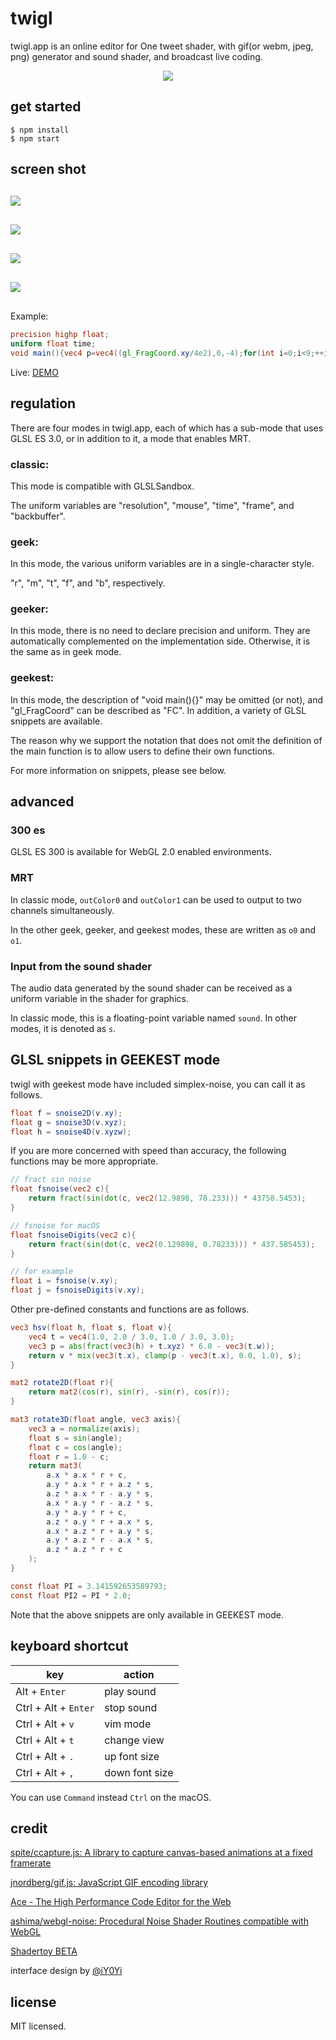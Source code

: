 
# twigl

twigl.app is an online editor for One tweet shader, with gif(or webm, jpeg, png) generator and sound shader, and broadcast live coding.

<div style="width: 100%; text-align: center;">
    <img src="./resource/ogp.png" style="max-width: 100%;">
</div>

## get started

```
$ npm install
$ npm start
```

## screen shot

<div style="width: 100%; text-align: center;">
    <img src="./resource/capture-01.jpg" style="max-width: 100%; margin: 30px auto; display: block;">
    <img src="./resource/capture-02.jpg" style="max-width: 100%; margin: 30px auto; display: block;">
    <img src="./resource/capture-03.jpg" style="max-width: 100%; margin: 30px auto; display: block;">
    <img src="./resource/capture.gif" style="max-width: 100%; margin: 30px auto; display: block;">
</div>

Example:

```glsl
precision highp float;
uniform float time;
void main(){vec4 p=vec4((gl_FragCoord.xy/4e2),0,-4);for(int i=0;i<9;++i)p+=vec4(sin(-(p.x+time*.2))+atan(p.y*p.w),cos(-p.x)+atan(p.z*p.w),cos(-(p.x+sin(time*.8)))+atan(p.z*p.w),0);gl_FragColor=p;}
```

Live: <a href="https://bit.ly/3aBelvb" target="_blank">DEMO</a>

## regulation

There are four modes in twigl.app, each of which has a sub-mode that uses GLSL ES 3.0, or in addition to it, a mode that enables MRT.

### classic:

This mode is compatible with GLSLSandbox.

The uniform variables are "resolution", "mouse", "time", "frame", and "backbuffer".

### geek:

In this mode, the various uniform variables are in a single-character style.

"r", "m", "t", "f", and "b", respectively.

### geeker:

In this mode, there is no need to declare precision and uniform. They are automatically complemented on the implementation side. Otherwise, it is the same as in geek mode.

### geekest:

In this mode, the description of "void main(){}" may be omitted (or not), and "gl_FragCoord" can be described as "FC". In addition, a variety of GLSL snippets are available.

The reason why we support the notation that does not omit the definition of the main function is to allow users to define their own functions.

For more information on snippets, please see below.

## advanced

### 300 es

GLSL ES 300 is available for WebGL 2.0 enabled environments.

### MRT

In classic mode, `outColor0` and `outColor1` can be used to output to two channels simultaneously.

In the other geek, geeker, and geekest modes, these are written as `o0` and `o1`.

### Input from the sound shader

The audio data generated by the sound shader can be received as a uniform variable in the shader for graphics.

In classic mode, this is a floating-point variable named `sound`. In other modes, it is denoted as `s`.

## GLSL snippets in GEEKEST mode

twigl with geekest mode have included simplex-noise, you can call it as follows.

```glsl
float f = snoise2D(v.xy);
float g = snoise3D(v.xyz);
float h = snoise4D(v.xyzw);
```

If you are more concerned with speed than accuracy, the following functions may be more appropriate.

```glsl
// fract sin noise
float fsnoise(vec2 c){
    return fract(sin(dot(c, vec2(12.9898, 78.233))) * 43758.5453);
}

// fsnoise for macOS
float fsnoiseDigits(vec2 c){
    return fract(sin(dot(c, vec2(0.129898, 0.78233))) * 437.585453);
}

// for example
float i = fsnoise(v.xy);
float j = fsnoiseDigits(v.xy);
```

Other pre-defined constants and functions are as follows.

```glsl
vec3 hsv(float h, float s, float v){
    vec4 t = vec4(1.0, 2.0 / 3.0, 1.0 / 3.0, 3.0);
    vec3 p = abs(fract(vec3(h) + t.xyz) * 6.0 - vec3(t.w));
    return v * mix(vec3(t.x), clamp(p - vec3(t.x), 0.0, 1.0), s);
}

mat2 rotate2D(float r){
    return mat2(cos(r), sin(r), -sin(r), cos(r));
}

mat3 rotate3D(float angle, vec3 axis){
    vec3 a = normalize(axis);
    float s = sin(angle);
    float c = cos(angle);
    float r = 1.0 - c;
    return mat3(
        a.x * a.x * r + c,
        a.y * a.x * r + a.z * s,
        a.z * a.x * r - a.y * s,
        a.x * a.y * r - a.z * s,
        a.y * a.y * r + c,
        a.z * a.y * r + a.x * s,
        a.x * a.z * r + a.y * s,
        a.y * a.z * r - a.x * s,
        a.z * a.z * r + c
    );
}

const float PI = 3.141592653589793;
const float PI2 = PI * 2.0;
```

Note that the above snippets are only available in GEEKEST mode.

## keyboard shortcut

| key                  | action         |
|----------------------|----------------|
| Alt + `Enter`        | play sound     |
| Ctrl + Alt + `Enter` | stop sound     |
| Ctrl + Alt + `v`     | vim mode       |
| Ctrl + Alt + `t`     | change view    |
| Ctrl + Alt + `.`     | up font size   |
| Ctrl + Alt + `,`     | down font size |

You can use `Command` instead `Ctrl` on the macOS.

## credit

[spite/ccapture\.js: A library to capture canvas\-based animations at a fixed framerate](https://github.com/spite/ccapture.js)

[jnordberg/gif\.js: JavaScript GIF encoding library](https://github.com/jnordberg/gif.js)

[Ace \- The High Performance Code Editor for the Web](https://ace.c9.io/)

[ashima/webgl\-noise: Procedural Noise Shader Routines compatible with WebGL](https://github.com/ashima/webgl-noise)

[Shadertoy BETA](https://www.shadertoy.com/)

interface design by [@iY0Yi](https://twitter.com/iY0Yi)

## license

MIT licensed.

